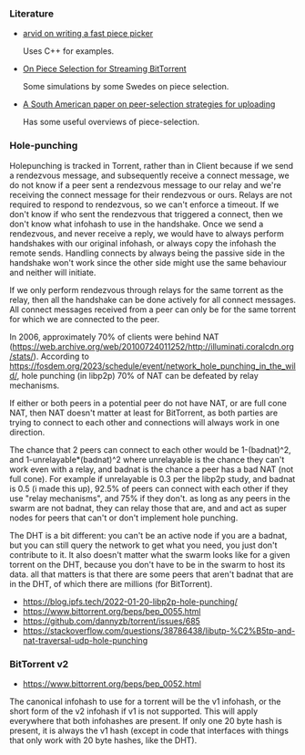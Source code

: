 ### Literature

* [arvid on writing a fast piece picker](https://blog.libtorrent.org/2011/11/writing-a-fast-piece-picker/)

    Uses C++ for examples.

* [On Piece Selection for Streaming BitTorrent](https://www.diva-portal.org/smash/get/diva2:835742/FULLTEXT01.pdf)
 
  Some simulations by some Swedes on piece selection.

* [A South American paper on peer-selection strategies for uploading](https://arxiv.org/pdf/1402.2187.pdf)

  Has some useful overviews of piece-selection.

### Hole-punching

Holepunching is tracked in Torrent, rather than in Client because if we send a rendezvous message, and subsequently receive a connect message, we do not know if a peer sent a rendezvous message to our relay and we're receiving the connect message for their rendezvous or ours. Relays are not required to respond to rendezvous, so we can't enforce a timeout. If we don't know if who sent the rendezvous that triggered a connect, then we don't know what infohash to use in the handshake. Once we send a rendezvous, and never receive a reply, we would have to always perform handshakes with our original infohash, or always copy the infohash the remote sends. Handling connects by always being the passive side in the handshake won't work since the other side might use the same behaviour and neither will initiate.

If we only perform rendezvous through relays for the same torrent as the relay, then all the handshake can be done actively for all connect messages. All connect messages received from a peer can only be for the same torrent for which we are connected to the peer.

In 2006, approximately 70% of clients were behind NAT (https://web.archive.org/web/20100724011252/http://illuminati.coralcdn.org/stats/). According to https://fosdem.org/2023/schedule/event/network_hole_punching_in_the_wild/,  hole punching (in libp2p) 70% of NAT can be defeated by relay mechanisms.

If either or both peers in a potential peer do not have NAT, or are full cone NAT, then NAT doesn't matter at least for BitTorrent, as both parties are trying to connect to each other and connections will always work in one direction.

The chance that 2 peers can connect to each other would be 1-(badnat)^2, and 1-unrelayable*(badnat)^2 where unrelayable is the chance they can't work even with a relay, and badnat is the chance a peer has a bad NAT (not full cone). For example if unrelayable is 0.3 per the libp2p study, and badnat is 0.5 (i made this up), 92.5% of peers can connect with each other if they use "relay mechanisms", and 75% if they don't. as long as any peers in the swarm are not badnat, they can relay those that are, and and act as super nodes for peers that can't or don't implement hole punching.

The DHT is a bit different: you can't be an active node if you are a badnat, but you can still query the network to get what you need, you just don't contribute to it. It also doesn't matter what the swarm looks like for a given torrent on the DHT, because you don't have to be in the swarm to host its data. all that matters is that there are some peers that aren't badnat that are in the DHT, of which there are millions (for BitTorrent).

- https://blog.ipfs.tech/2022-01-20-libp2p-hole-punching/
- https://www.bittorrent.org/beps/bep_0055.html
- https://github.com/dannyzb/torrent/issues/685
- https://stackoverflow.com/questions/38786438/libutp-%C2%B5tp-and-nat-traversal-udp-hole-punching

### BitTorrent v2

- https://www.bittorrent.org/beps/bep_0052.html

The canonical infohash to use for a torrent will be the v1 infohash, or the short form of the v2 infohash if v1 is not supported. This will apply everywhere that both infohashes are present. If only one 20 byte hash is present, it is always the v1 hash (except in code that interfaces with things that only work with 20 byte hashes, like the DHT).